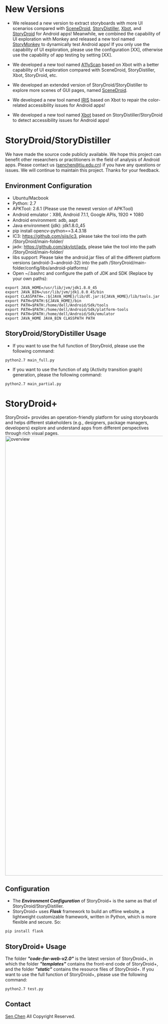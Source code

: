 # New Versions

* We released a new version to extract storyboards with more UI scenarios compared with [SceneDroid](https://github.com/SceneDroid/SceneDroid), [StoryDistiller](https://github.com/tjusenchen/StoryDroid/), [Xbot](https://github.com/tjusenchen/Xbot), and [StoryDroid](https://github.com/tjusenchen/StoryDroid/) for Android apps! Meanwhile, we combined the capability of UI exploration with Monkey and released a new tool named [StoryMonkey](https://github.com/tjusenchen/StoryDroid/StoryMonkey) to dynamically test Android apps! If you only use the capability of UI exploration, please use the configuration [XX], otherwise use the capability of app testing by setting [XX].

* We developed a new tool named [A11yScan](https://github.com/A11yScan/A11yScan.git) based on Xbot with a better capability of UI exploration compared with SceneDroid, StoryDistiller, Xbot, StoryDroid, etc.

* We developed an extended version of StoryDroid/StoryDistiller to explore more scenes of GUI pages, named [SceneDroid](https://github.com/SceneDroid/SceneDroid).

* We developed a new tool named [IRIS](https://github.com/iris-mobile-accessibility-repair/iris-mobile) based on Xbot to repair the color-related accessibility issues for Android apps!

* We developed a new tool named [Xbot](https://github.com/tjusenchen/Xbot) based on StoryDistiller/StoryDroid to detect accessibility issues for Android apps!

# StoryDroid/StoryDistiller
We have made the source code publicly available. We hope this project can benefit other researchers or practitioners in the field of analysis of Android apps. Please contact us (senchen@tju.edu.cn) if you have any questions or issues. We will continue to maintain this project. Thanks for your feedback.

## Environment Configuration
* Ubuntu/Macbook
* Python: 2.7
* APKTool: 2.6.1 (Please use the newest version of APKTool)
* Android emulator：X86, Android 7.1.1, Google APIs, 1920 * 1080
* Android environment: adb, aapt
* Java environment (jdk): jdk1.8.0_45
* pip install opencv-python==3.4.3.18
* IC3: https://github.com/siis/ic3, please take the tool into the path /StoryDroid/main-folder/
* jadx: https://github.com/skylot/jadx, please take the tool into the path /StoryDroid/main-folder/
* libs support: Please take the android.jar files of all the different platform versions (android-3~android-32) into the path /StoryDroid/main-folder/config/libs/android-platforms/
* Open ~/.bashrc and configure the path of JDK and SDK (Replace by your own paths):
```
export JAVA_HOME=/usr/lib/jvm/jdk1.8.0_45
export JAVA_BIN=/usr/lib/jvm/jdk1.8.0_45/bin
export CLASSPATH=.:${JAVA_HOME}/lib/dt.jar:${JAVA_HOME}/lib/tools.jar
export PATH=$PATH:${JAVA_HOME}/bin
export PATH=$PATH:/home/dell/Android/Sdk/tools
export PATH=$PATH:/home/dell/Android/Sdk/platform-tools
export PATH=$PATH:/home/dell/Android/Sdk/emulator
export JAVA_HOME JAVA_BIN CLASSPATH PATH 
```

## StoryDroid/StoryDistiller Usage
* If you want to use the full function of StoryDroid, please use the following command: 
```
python2.7 main_full.py
```

* If you want to use the function of atg (Activity transition graph) generation, please the following command: 
```
python2.7 main_partial.py
```

# StoryDroid+
StoryDroid+ provides an operation-friendly platform for using storyboards and helps different stakeholders (e.g., designers, package managers, developers) explore and understand apps from different perspectives through rich visual pages.
<img width="1408" alt="overview" src="https://user-images.githubusercontent.com/23289910/203773727-dbb7ffb2-69d6-4ba2-8185-5db0868d14f5.png">

## Configuration
* The ***Environment Configuration*** of StoryDroid+ is the same as that of StoryDroid/StoryDistiller.
* StoryDroid+ uses ***Flask*** framework to build an offline website, a lightweight customizable framework, written in Python, which is more flexible and secure. So:
```
pip install flask
```

## StoryDroid+ Usage
The folder ***"code-for-web-v2.0"*** is the latest version of StoryDroid+, in which the folder ***"templates"*** contains the front-end code of StoryDroid+, and the folder ***"static"*** contains the resource files of StoryDroid+. If you want to use the full function of StoryDroid+, please use the following command:
```
python2.7 test.py
```

## Contact
[Sen Chen](https://sen-chen.github.io/) All Copyright Reserved.
